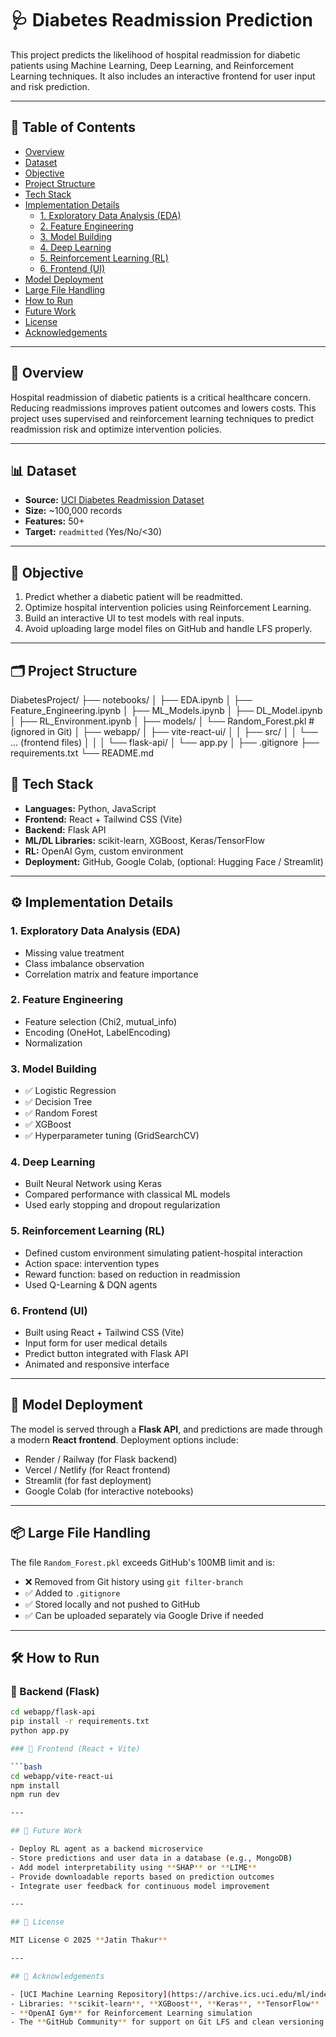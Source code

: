# 🩺 Diabetes Readmission Prediction

This project predicts the likelihood of hospital readmission for diabetic patients using Machine Learning, Deep Learning, and Reinforcement Learning techniques. It also includes an interactive frontend for user input and risk prediction.

---

## 📌 Table of Contents

- [Overview](#overview)
- [Dataset](#dataset)
- [Objective](#objective)
- [Project Structure](#project-structure)
- [Tech Stack](#tech-stack)
- [Implementation Details](#implementation-details)
  - [1. Exploratory Data Analysis (EDA)](#1-exploratory-data-analysis-eda)
  - [2. Feature Engineering](#2-feature-engineering)
  - [3. Model Building](#3-model-building)
  - [4. Deep Learning](#4-deep-learning)
  - [5. Reinforcement Learning (RL)](#5-reinforcement-learning-rl)
  - [6. Frontend (UI)](#6-frontend-ui)
- [Model Deployment](#model-deployment)
- [Large File Handling](#large-file-handling)
- [How to Run](#how-to-run)
- [Future Work](#future-work)
- [License](#license)
- [Acknowledgements](#acknowledgements)

---

## 🧠 Overview

Hospital readmission of diabetic patients is a critical healthcare concern. Reducing readmissions improves patient outcomes and lowers costs. This project uses supervised and reinforcement learning techniques to predict readmission risk and optimize intervention policies.

---

## 📊 Dataset

- **Source:** [UCI Diabetes Readmission Dataset](https://archive.ics.uci.edu/ml/datasets/diabetes+130-us+hospitals+for+years+1999-2008)
- **Size:** ~100,000 records
- **Features:** 50+
- **Target:** `readmitted` (Yes/No/<30)

---

## 🎯 Objective

1. Predict whether a diabetic patient will be readmitted.
2. Optimize hospital intervention policies using Reinforcement Learning.
3. Build an interactive UI to test models with real inputs.
4. Avoid uploading large model files on GitHub and handle LFS properly.

---

## 🗂 Project Structure


DiabetesProject/
├── notebooks/
│   ├── EDA.ipynb
│   ├── Feature_Engineering.ipynb
│   ├── ML_Models.ipynb
│   ├── DL_Model.ipynb
│   ├── RL_Environment.ipynb
│
├── models/
│   └── Random_Forest.pkl  # (ignored in Git)
│
├── webapp/
│   ├── vite-react-ui/
│   │   ├── src/
│   │   └── ... (frontend files)
│   │
│   └── flask-api/
│       └── app.py
│
├── .gitignore
├── requirements.txt
└── README.md


## 🧰 Tech Stack

- **Languages:** Python, JavaScript
- **Frontend:** React + Tailwind CSS (Vite)
- **Backend:** Flask API
- **ML/DL Libraries:** scikit-learn, XGBoost, Keras/TensorFlow
- **RL:** OpenAI Gym, custom environment
- **Deployment:** GitHub, Google Colab, (optional: Hugging Face / Streamlit)

---


## ⚙️ Implementation Details

### 1. Exploratory Data Analysis (EDA)
- Missing value treatment
- Class imbalance observation
- Correlation matrix and feature importance

### 2. Feature Engineering
- Feature selection (Chi2, mutual_info)
- Encoding (OneHot, LabelEncoding)
- Normalization

### 3. Model Building
- ✅ Logistic Regression  
- ✅ Decision Tree  
- ✅ Random Forest  
- ✅ XGBoost  
- ✅ Hyperparameter tuning (GridSearchCV)

### 4. Deep Learning
- Built Neural Network using Keras
- Compared performance with classical ML models
- Used early stopping and dropout regularization

### 5. Reinforcement Learning (RL)
- Defined custom environment simulating patient-hospital interaction
- Action space: intervention types
- Reward function: based on reduction in readmission
- Used Q-Learning & DQN agents

### 6. Frontend (UI)
- Built using React + Tailwind CSS (Vite)
- Input form for user medical details
- Predict button integrated with Flask API
- Animated and responsive interface

---

## 🚀 Model Deployment

The model is served through a **Flask API**, and predictions are made through a modern **React frontend**. Deployment options include:

- Render / Railway (for Flask backend)
- Vercel / Netlify (for React frontend)
- Streamlit (for fast deployment)
- Google Colab (for interactive notebooks)

---

## 📦 Large File Handling

The file `Random_Forest.pkl` exceeds GitHub's 100MB limit and is:

- ❌ Removed from Git history using `git filter-branch`
- ✅ Added to `.gitignore`
- ✅ Stored locally and not pushed to GitHub
- ✅ Can be uploaded separately via Google Drive if needed

---

## 🛠 How to Run

### 🔹 Backend (Flask)
```bash
cd webapp/flask-api
pip install -r requirements.txt
python app.py

### 🔹 Frontend (React + Vite)

```bash
cd webapp/vite-react-ui
npm install
npm run dev

---

## 🚧 Future Work

- Deploy RL agent as a backend microservice  
- Store predictions and user data in a database (e.g., MongoDB)  
- Add model interpretability using **SHAP** or **LIME**  
- Provide downloadable reports based on prediction outcomes  
- Integrate user feedback for continuous model improvement  

---

## 📄 License

MIT License © 2025 **Jatin Thakur**

---

## 🙌 Acknowledgements

- [UCI Machine Learning Repository](https://archive.ics.uci.edu/ml/index.php)  
- Libraries: **scikit-learn**, **XGBoost**, **Keras**, **TensorFlow**  
- **OpenAI Gym** for Reinforcement Learning simulation  
- The **GitHub Community** for support on Git LFS and clean versioning practices
